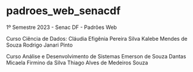 # padroes_web_senacdf
1º Semestre 2023 - Senac DF - Padrões Web 

Curso Ciência de Dados:
 Cláudia Efigênia Pereira Silva
 Kalebe Mendes de Souza
 Rodrigo Janari Pinto

Curso Análise e Desenvolvimento de Sistemas
 Emerson de Souza Dantas
 Micaela Firmino da Silva
 Thiago Alves de Medeiros Souza